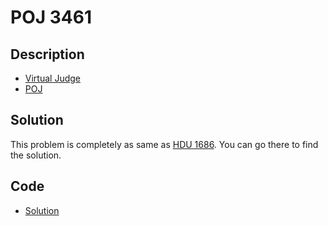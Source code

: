 # POJ 3461

## Description

- [Virtual Judge](https://vjudge.net/problem/POJ-3461)
- [POJ](http://poj.org/problem?id=3461)

## Solution

This problem is completely as same as <a href="/codes/?oj=HDU&pid=1686">HDU 1686</a>. You can go there to find the solution.

## Code

- [Solution](POJ.3461.0.cpp)
